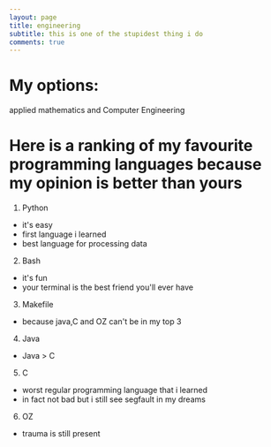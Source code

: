 ```yaml
---
layout: page
title: engineering
subtitle: this is one of the stupidest thing i do 
comments: true
---
```


# My options:
applied mathematics and Computer Engineering

# Here is a ranking of my favourite programming languages because my opinion is better than yours
1) Python   
- it's easy   
- first language i learned   
- best language for processing data   
2) Bash   
- it's fun   
- your terminal is the best friend you'll ever have   
3) Makefile    
- because java,C and OZ can't be in my top 3   
4) Java   
- Java > C   
5) C   
- worst regular programming language that i learned   
- in fact not bad but i still see segfault in my dreams   
6) OZ   
- trauma is still present
